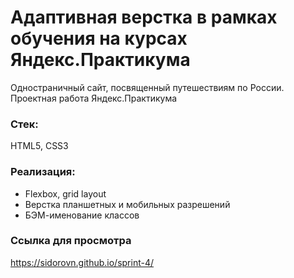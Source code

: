 # Адаптивная верстка в рамках обучения на курсах Яндекс.Практикума
Одностраничный сайт, посвященный путешествиям по России. Проектная работа Яндекс.Практикума
### Стек:
HTML5, CSS3
### Реализация:
* Flexbox, grid layout
* Верстка планшетных и мобильных разрешений
* БЭМ-именование классов
### Ссылка для просмотра
https://sidorovn.github.io/sprint-4/
